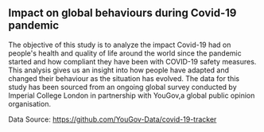 ## Impact on global behaviours during Covid-19 pandemic

The objective of this study is to analyze the impact Covid-19 had on people's health and quality of life around the world since the pandemic started and how compliant they have been with COVID-19 safety measures. This analysis gives us an insight into how people have adapted and changed their behaviour as the situation has evolved.
The data for this study has been sourced from an ongoing global survey conducted by Imperial College London in partnership with YouGov,a global public opinion organisation.

Data Source: https://github.com/YouGov-Data/covid-19-tracker

